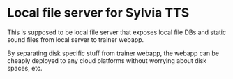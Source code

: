 # Local file server for Sylvia TTS

This is supposed to be local file server that exposes local file DBs and static sound files from local server to trainer webapp.

By separating disk specific stuff from trainer webapp, the webapp can be cheaply deployed to any cloud platforms without worrying about disk spaces, etc.
